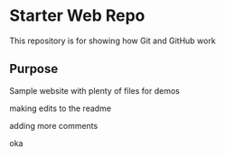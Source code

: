 # Starter Web Repo

This repository is for showing how Git and GitHub work

## Purpose

Sample website with plenty of files for demos

making edits to the readme

adding more comments

oka
